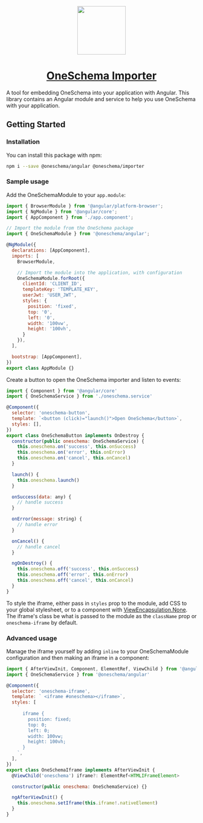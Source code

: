 <p align="center">
  <a href="https://www.oneschema.co/">
    <img src="https://uploads-ssl.webflow.com/62902d243ad8aef519be0d3e/62902d243ad8ae4014be0e97_oneschema-256.png" height="128">
    <h1 align="center">OneSchema Importer</h1>
  </a>
</p>

A tool for embedding OneSchema into your application with Angular. This library contains an Angular module and service to help you use OneSchema with your application.

## Getting Started

### Installation

You can install this package with npm:

```bash
npm i --save @oneschema/angular @oneschema/importer
```

### Sample usage

Add the OneSchemaModule to your `app.module`:

```javascript
import { BrowserModule } from '@angular/platform-browser';
import { NgModule } from '@angular/core';
import { AppComponent } from './app.component';

// Import the module from the OneSchema package
import { OneSchemaModule } from '@oneschema/angular';

@NgModule({
  declarations: [AppComponent],
  imports: [
    BrowserModule,

    // Import the module into the application, with configuration
    OneSchemaModule.forRoot({
      clientId: 'CLIENT_ID',
      templateKey: 'TEMPLATE_KEY',
      userJwt: 'USER_JWT',
      styles: {
        position: 'fixed',
        top: '0',
        left: '0',
        width: '100vw',
        height: '100vh',
      }
    }),
  ],

  bootstrap: [AppComponent],
})
export class AppModule {}
```

Create a button to open the OneSchema importer and listen to events:

```javascript
import { Component } from '@angular/core'
import { OneSchemaService } from './oneschema.service'

@Component({
  selector: 'oneschema-button',
  template: `<button (click)="launch()">Open OneSchema</button>`,
  styles: [],
})
export class OneSchemaButton implements OnDestroy {
  constructor(public oneschema: OneSchemaService) {
    this.oneschema.on('success', this.onSuccess)
    this.oneschema.on('error', this.onError)
    this.oneschema.on('cancel', this.onCancel)
  }

  launch() {
    this.oneschema.launch()
  }

  onSuccess(data: any) {
    // handle success
  }

  onError(message: string) {
    // handle error
  }

  onCancel() {
    // handle cancel
  }

  ngOnDestroy() {
    this.oneschema.off('success', this.onSuccess)
    this.oneschema.off('error', this.onError)
    this.oneschema.off('cancel', this.onCancel)
  }
}
```

To style the iframe, either pass in `styles` prop to the module, add CSS to your global stylesheet, or to a component with [ViewEncapsulation.None](https://angular.io/guide/view-encapsulation). 
The iframe's class be what is passed to the module as the `className` prop or `oneschema-iframe` by default.

### Advanced usage

Manage the iframe yourself by adding `inline` to your OneSchemaModule configuration and then making an iframe in a component:
```javascript
import { AfterViewInit, Component, ElementRef, ViewChild } from '@angular/core'
import { OneSchemaService } from '@oneschema/angular'

@Component({
  selector: 'oneschema-iframe',
  template: ` <iframe #oneschema></iframe>`,
  styles: [
    `
      iframe {
        position: fixed;
        top: 0;
        left: 0;
        width: 100vw;
        height: 100vh;
      }
    `,
  ],
})
export class OneSchemaIframe implements AfterViewInit {
  @ViewChild('oneschema') iframe?: ElementRef<HTMLIFrameElement>

  constructor(public oneschema: OneSchemaService) {}

  ngAfterViewInit() {
    this.oneschema.setIframe(this.iframe!.nativeElement)
  }
}
```
